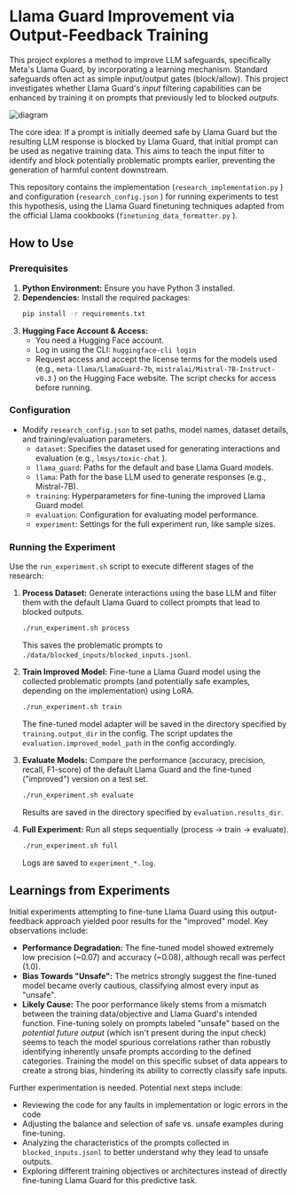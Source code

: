 # Llama Guard Improvement via Output-Feedback Training

This project explores a method to improve LLM safeguards, specifically Meta's Llama Guard, by incorporating a learning mechanism. Standard safeguards often act as simple input/output gates (block/allow). This project investigates whether Llama Guard's *input* filtering capabilities can be enhanced by training it on prompts that previously led to blocked *outputs*.

![diagram](https://github.com/user-attachments/assets/ee62b312-d69e-440c-87fb-b5d66fd9cf6e)

The core idea: If a prompt is initially deemed safe by Llama Guard but the resulting LLM response is blocked by Llama Guard, that initial prompt can be used as negative training data. This aims to teach the input filter to identify and block potentially problematic prompts earlier, preventing the generation of harmful content downstream.

This repository contains the implementation (`research_implementation.py` ) and configuration (`research_config.json` ) for running experiments to test this hypothesis, using the Llama Guard finetuning techniques adapted from the official Llama cookbooks (`finetuning_data_formatter.py` ).

## How to Use

### Prerequisites

1.  **Python Environment:** Ensure you have Python 3 installed.
2.  **Dependencies:** Install the required packages:
    ```bash
    pip install -r requirements.txt 
    ```
3.  **Hugging Face Account & Access:**
    * You need a Hugging Face account.
    * Log in using the CLI: `huggingface-cli login`
    * Request access and accept the license terms for the models used (e.g., `meta-llama/LlamaGuard-7b`, `mistralai/Mistral-7B-Instruct-v0.3` ) on the Hugging Face website. The script checks for access before running.

### Configuration

* Modify `research_config.json`  to set paths, model names, dataset details, and training/evaluation parameters.
    * `dataset`: Specifies the dataset used for generating interactions and evaluation (e.g., `lmsys/toxic-chat` ).
    * `llama_guard`: Paths for the default and base Llama Guard models.
    * `llama`: Path for the base LLM used to generate responses (e.g., Mistral-7B).
    * `training`: Hyperparameters for fine-tuning the improved Llama Guard model.
    * `evaluation`: Configuration for evaluating model performance.
    * `experiment`: Settings for the full experiment run, like sample sizes.

### Running the Experiment

Use the `run_experiment.sh` script  to execute different stages of the research:

1.  **Process Dataset:** Generate interactions using the base LLM and filter them with the default Llama Guard to collect prompts that lead to blocked outputs.
    ```bash
    ./run_experiment.sh process
    ```
    This saves the problematic prompts to `./data/blocked_inputs/blocked_inputs.jsonl`.

2.  **Train Improved Model:** Fine-tune a Llama Guard model using the collected problematic prompts (and potentially safe examples, depending on the implementation) using LoRA.
    ```bash
    ./run_experiment.sh train
    ```
    The fine-tuned model adapter will be saved in the directory specified by `training.output_dir` in the config. The script updates the `evaluation.improved_model_path` in the config accordingly.

3.  **Evaluate Models:** Compare the performance (accuracy, precision, recall, F1-score) of the default Llama Guard and the fine-tuned ("improved") version on a test set.
    ```bash
    ./run_experiment.sh evaluate
    ```
    Results are saved in the directory specified by `evaluation.results_dir`.

4.  **Full Experiment:** Run all steps sequentially (process -> train -> evaluate).
    ```bash
    ./run_experiment.sh full
    ```
    Logs are saved to `experiment_*.log`.

## Learnings from Experiments

Initial experiments attempting to fine-tune Llama Guard using this output-feedback approach yielded poor results for the "improved" model. Key observations include:

* **Performance Degradation:** The fine-tuned model showed extremely low precision (~0.07) and accuracy (~0.08), although recall was perfect (1.0).
* **Bias Towards "Unsafe":** The metrics strongly suggest the fine-tuned model became overly cautious, classifying almost every input as "unsafe".
* **Likely Cause:** The poor performance likely stems from a mismatch between the training data/objective and Llama Guard's intended function. Fine-tuning solely on prompts labeled "unsafe" based on the *potential future output* (which isn't present during the input check) seems to teach the model spurious correlations rather than robustly identifying inherently unsafe prompts according to the defined categories. Training the model on this specific subset of data appears to create a strong bias, hindering its ability to correctly classify safe inputs.

Further experimentation is needed. Potential next steps include:
* Reviewing the code for any faults in implementation or logic errors in the code
* Adjusting the balance and selection of safe vs. unsafe examples during fine-tuning.
* Analyzing the characteristics of the prompts collected in `blocked_inputs.jsonl` to better understand why they lead to unsafe outputs.
* Exploring different training objectives or architectures instead of directly fine-tuning Llama Guard for this predictive task.
